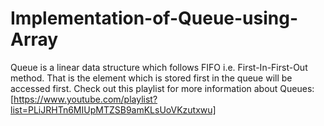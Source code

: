 # Implementation-of-Queue-using-Array
Queue is a linear data structure which follows FIFO i.e. First-In-First-Out method.
That is the element which is stored first in the queue will be accessed first.
Check out this playlist for more information about Queues:[https://www.youtube.com/playlist?list=PLiJRHTn6MIUpMTZSB9amKLsUoVKzutxwu]
